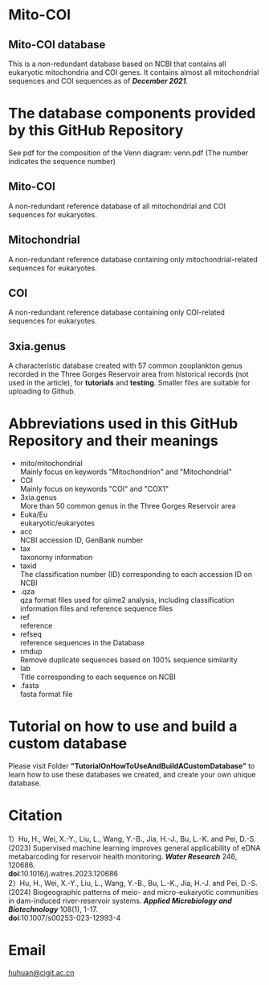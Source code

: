 # **Mito-COI**
##  **Mito-COI database**

This is a non-redundant database based on NCBI that contains all eukaryotic mitochondria and COI genes. It contains almost all mitochondrial sequences and COI sequences as of _**December 2021**_.

# The database components provided by this GitHub Repository
  See pdf for the composition of the Venn diagram: venn.pdf (The number indicates the sequence number)
## Mito-COI  
  A non-redundant reference database of all mitochondrial and COI sequences for eukaryotes.
## Mitochondrial  
  A non-redundant reference database containing only mitochondrial-related sequences for eukaryotes.
## COI  
  A non-redundant reference database containing only COI-related sequences for eukaryotes.
## 3xia.genus  
  A characteristic database created with 57 common zooplankton genus recorded in the Three Gorges Reservoir area from historical records (not used in the article), for **tutorials** and **testing**.
  Smaller files are suitable for uploading to Github.

# Abbreviations used in this GitHub Repository and their meanings
* mito/mitochondrial  
  Mainly focus on keywords "Mitochondrion" and "Mitochondrial"
* COI  
  Mainly focus on keywords "COI" and "COX1"
* 3xia.genus  
  More than 50 common genus in the Three Gorges Reservoir area
* Euka/Eu  
  eukaryotic/eukaryotes
* acc  
  NCBI accession ID, GenBank number
* tax  
 taxonomy information
* taxid  
  The classification number (ID) corresponding to each accession ID on NCBI
* .qza  
  qza format  files used for qiime2 analysis, including classification information files and reference sequence files
* ref  
  reference
* refseq  
 reference sequences in the Database
* rmdup  
  Remove duplicate sequences based on 100% sequence similarity
* lab  
  Title corresponding to each sequence on NCBI
* .fasta  
  fasta format file

# Tutorial on how to use and build a custom database
Please visit Folder **"TutorialOnHowToUseAndBuildACustomDatabase"** to learn how to use these databases we created, and create your own unique database.

# Citation
1）Hu, H., Wei, X.-Y., Liu, L., Wang, Y.-B., Jia, H.-J., Bu, L.-K. and Pei, D.-S. (2023) Supervised machine learning improves general applicability of eDNA metabarcoding for reservoir health monitoring. _**Water Research**_ 246, 120686.      
**doi**:10.1016/j.watres.2023.120686      
2）Hu, H., Wei, X.-Y., Liu, L., Wang, Y.-B., Bu, L.-K., Jia, H.-J. and Pei, D.-S. (2024) Biogeographic patterns of meio- and micro-eukaryotic communities in dam-induced river-reservoir systems. _**Applied Microbiology and Biotechnology**_ 108(1), 1-17.      
**doi**:10.1007/s00253-023-12993-4      
# Email
huhuan@cigit.ac.cn


